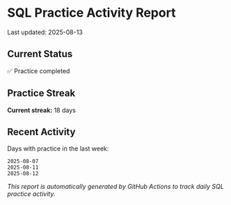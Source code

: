 # SQL Practice Activity Report

Last updated: 2025-08-13

## Current Status

✅ Practice completed

## Practice Streak

**Current streak:** 18 days

## Recent Activity

Days with practice in the last week:

```
2025-08-07
2025-08-11
2025-08-12
```

*This report is automatically generated by GitHub Actions to track daily SQL practice activity.*
